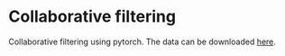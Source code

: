 # Collaborative filteringCollaborative filtering using pytorch. The data can be downloaded [here](http://files.grouplens.org/datasets/movielens/ml-latest-small.zip).